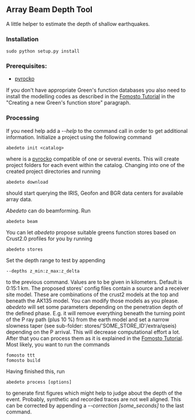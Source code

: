 ## Array Beam Depth Tool

A little helper to estimate the depth of shallow earthquakes.

### Installation

    sudo python setup.py install

### Prerequisites:

* [pyrocko](http://emolch.github.io/pyrocko/) 

If you don't have appropriate Green's function databases you also need to install the
modelling codes as described in the [Fomosto Tutorial](http://emolch.github.io/pyrocko/v0.3/fomosto.html) in the
"Creating a new Green's function store" paragraph.

### Processing
If you need help add a *--help* to the command call in order to get additional information.
Initialize a project using the following command

    abedeto init <catalog>

where <catalog> is a [pyrocko](http://emolch.github.io/pyrocko/) compatible <catalog> of one or several events.
This will create project folders for each event within the catalog.
Changing into one of the created project directories and running

    abedeto download

should start querying the IRIS, Geofon and BGR data centers for available array data.

*Abedeto* can do beamforming. Run

    abedeto beam

You can let *abedeto* propose suitable greens function stores based on Crust2.0 profiles for you by running

    abedeto stores

Set the depth range to test by appending

    --depths z_min:z_max:z_delta

to the previous command. Values are to be given in kilometers. Default is 0:15:1
km.
The proposed stores' config files contain a source and a receiver site model. These are 
combinations of the crust2 models at the top and beneath the AK135 model. 
You can modify those models as you please.
*abedeto* will set some parameters depending on the penetration depth of the
defined phase. E.g. it will remove everything beneath the turning point of the P ray
path (plus 10 %) from the earth model and set a narrow slowness taper (see
sub-folder: stores/'SOME\_STORE\_ID'/extra/qseis) depending on the P arrival. This
will decrease computational effort a lot.
After that you can process them as it is explained in the 
[Fomosto Tutorial](http://emolch.github.io/pyrocko/v0.3/fomosto.html).
Most likely, you want to run the commands

    fomosto ttt
    fomosto build

Having finished this, run

    abedeto process [options]

to generate first figures which might help to judge about the depth of the event.
Probably, synthetic and recorded traces are not well aligned. This can be corrected by
appending a *--correction [some_seconds]* to the last command.
